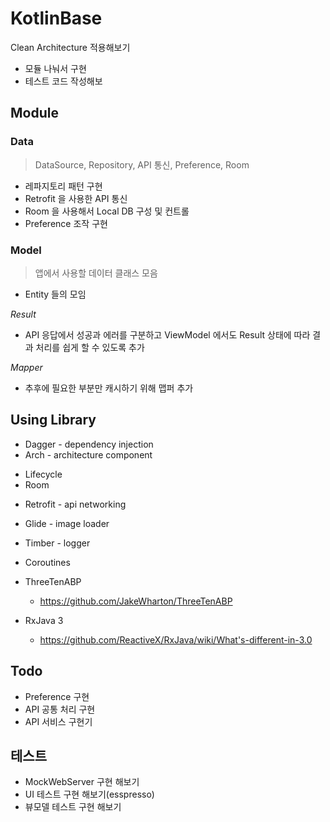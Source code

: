 # KotlinBase
Clean Architecture 적용해보기

* 모듈 나눠서 구현
* 테스트 코드 작성해보

## Module

### Data
> DataSource, Repository, API 통신, Preference, Room

* 레파지토리 패턴 구현
* Retrofit 을 사용한 API 통신
* Room 을 사용해서 Local DB 구성 및 컨트롤
* Preference 조작 구현

### Model
> 앱에서 사용할 데이터 클래스 모음

* Entity 들의 모임

*Result*
- API 응답에서 성공과 에러를 구분하고 ViewModel 에서도 Result 상태에 따라 결과 처리를 쉽게 할 수 있도록 추가

*Mapper*
- 추후에 필요한 부분만 캐시하기 위해 맵퍼 추가


## Using Library
* Dagger - dependency injection
* Arch - architecture component
 - Lifecycle
 - Room

* Retrofit - api networking
* Glide - image loader
* Timber - logger
* Coroutines

* ThreeTenABP
    * https://github.com/JakeWharton/ThreeTenABP

* RxJava 3
    * https://github.com/ReactiveX/RxJava/wiki/What's-different-in-3.0



## Todo
* Preference 구현
* API 공통 처리 구현
* API 서비스 구현기


## 테스트
* MockWebServer 구현 해보기
* UI 테스트 구현 해보기(esspresso)
* 뷰모델 테스트 구현 해보기